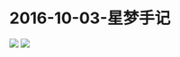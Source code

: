 # 2016-10-03-星梦手记
![](https://bilicover2016.github.io/Android/2016-10-03-《星梦手记》b站首播.png)
![](https://bilicover2016.github.io/PC/2016.10-03.jpg)
